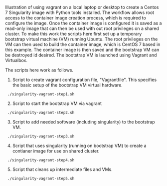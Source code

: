 Illustration of using vagrant on a local laptop or desktop to create a Centos 7 
Singularity image with Python tools installed. The workflow allows root access
to the container image creation process, which is required to configure the image.
Once the container image is configured it is saved as a read-only image that
can then be used with out root privileges on a shared cluster. To make this
work the scripts here first set up a temporary bootstrap virtual machine (VM) 
running Ubuntu.  The root privileges on the VM can then used to build the 
container image, which is CentOS 7 based in this example. The container image
is then saved and the bootstrap VM can be destroyed id desired. The bootstrap VM
is launched using Vagrant and Virtualbox.

The scripts here work as follows.

 1. Script to create vagrant configuration 
    file, "Vagrantfile". This specifies the basic setup of the bootstrap VM 
    virtual hardware.
  ```
   ./singularity-vagrant-step1.sh
  ```
 2. Script to start the bootstrap VM via vagrant
  ```
   ./singularity-vagrant-step2.sh
  ```
 3. Script to add needed software (including singularity) to the bootstrap VM.
  ```
   ./singularity-vagrant-step3.sh
  ```
 4. Script that uses singularity (running on bootstrap VM) to create a
    contianer image for use on shared cluster.
  ```
   ./singularity-vagrant-step4.sh
  ```
 5. Script that cleans up intermediate files and VMs.
  ```
   ./singularity-vagrant-step5.sh
  ```
